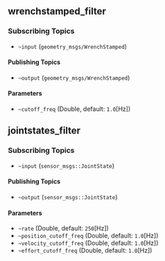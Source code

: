 ## wrenchstamped_filter
### Subscribing Topics
* `~input` (`geometry_msgs/WrenchStamped`)

#### Publishing Topics
* `~output` (`geometry_msgs/WrenchStamped`)

#### Parameters
* `~cutoff_freq` (Double, default: `1.0`[Hz])

## jointstates_filter
### Subscribing Topics
* `~input` (`sensor_msgs::JointState`)

#### Publishing Topics
* `~output` (`sensor_msgs::JointState`)

#### Parameters
* `~rate` (Double, default: `250`[Hz])
* `~position_cutoff_freq` (Double, default: `1.0`[Hz])
* `~velocity_cutoff_freq` (Double, default: `1.0`[Hz])
* `~effort_cutoff_freq` (Double, default: `1.0`[Hz])
